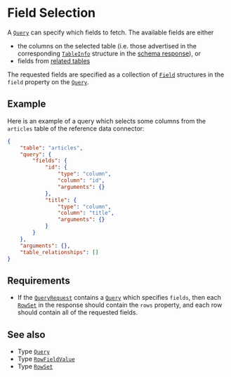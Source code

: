 # Field Selection

A [`Query`](../../reference/types.md#query) can specify which fields to fetch. The available fields are either

- the columns on the selected table (i.e. those advertised in the corresponding [`TableInfo`](../../reference/types.md#tableinfo) structure in the [schema response](../schema/tables.md)), or
- fields from [related tables](./relationships.md)

The requested fields are specified as a collection of [`Field`](../../reference/types.md#field) structures in the `field` property on the [`Query`](../../reference/types.md#query).

## Example

Here is an example of a query which selects some columns from the `articles` table of the reference data connector:

```json
{
    "table": "articles",
    "query": {
        "fields": {
            "id": {
                "type": "column",
                "column": "id",
                "arguments": {}
            },
            "title": {
                "type": "column",
                "column": "title",
                "arguments": {}
            }
        }
    },
    "arguments": {},
    "table_relationships": []
}
```

## Requirements

- If the [`QueryRequest`](../../reference/types.md#queryrequest) contains a [`Query`](../../reference/types.md#query) which specifies `fields`, then each [`RowSet`](../../reference/types.md#rowset) in the response should contain the `rows` property, and each row should contain all of the requested fields.

## See also

- Type [`Query`](../../reference/types.md#query)
- Type [`RowFieldValue`](../../reference/types.md#rowfieldvalue)
- Type [`RowSet`](../../reference/types.md#rowset)
